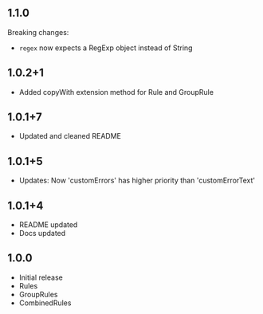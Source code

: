 ## 1.1.0
Breaking changes:
  - `regex` now expects a RegExp object instead of String

## 1.0.2+1
- Added copyWith extension method for Rule and GroupRule

## 1.0.1+7
- Updated and cleaned README

## 1.0.1+5
- Updates: Now 'customErrors' has higher priority than 'customErrorText'

## 1.0.1+4
- README updated
- Docs updated

## 1.0.0
- Initial release
- Rules
- GroupRules
- CombinedRules
